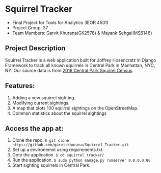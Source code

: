 # Squirrel Tracker
* Final Project for Tools for Analytics (IEOR 4501)
* Project Group: 37
* Team Members: Garvit Khurana(GK2578) & Mayank Sehgal(MS6146)

## Project Description
Squirrel Tracker is a web application built for Joffrey Hosencratz in Django Framework to track all known squirrels in Central Park in Manhattan, NYC, NY.
Our source data is from [2018 Central Park Squirrel Census](https://data.cityofnewyork.us/api/views/vfnx-vebw/rows.csv).

## Features:
1. Adding a new squirrel sighting.
2. Modifying current sightings.
3. A map that plots 100 squirrel sightings on the OpenStreetMap.
4. Common statistics about the squirrel sightings

## Access the app at:
1. Clone the repo. `$ git clone https://github.com/garvitkhurana/Squirrel_Tracker.git`
2. Set up a environemnt using requirements.txt.
3. Goto the application. `$ cd squirrel_tracker/`
4. Run the application. `$ sudo python manage.py runserver 0.0.0.0:80`
5. Start sighting squirrels in Central Park.
